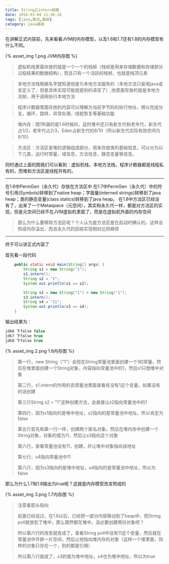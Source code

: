 ```yaml
---
title: String之intern函数
date: 2018-03-04 11:36:18
tags: [java,面试,基础]
category: java基础
---
```

在讲解正式内容前，先来看看JVM的内存模型，以及1.6和1.7还有1.8的内存模型有什么不同。

{% asset_img 1.png JVM内存图 %}

> 虚拟机栈里面存放的就是一个一个的栈帧（栈帧是用来存储数据和存储部分过程结果的数据结构），而且只有一个活跃的栈帧，也就是栈顶元素

> 本地方法栈根据名字就知道他是为本地方法服务的（本地方法只是用java语言定义了，但是具体实现可能就是别的语言了）,他里面存放的就是本地方法帧，用于调用执行本地方法

> 程序计数器里面存放的内容可以理解为当前字节码的执行地址，用以完成分支，循环，跳转，异常处理，线程恢复等基础功能

> 堆内存：图1所画的是1.6时候的，这时堆中还只有新生代和老年代，新生代占1/3，老年代占2/3，Eden占新生代的8/10（所以新生代实际有效空间为9/10）

> 方法区：方法区是堆的逻辑组成部分，用来存放类的基础信息，可以分为以下几类，运行时常量，域信息，方法信息，静态变量等信息。

同时通过上面的图我们可以看到：虚拟机栈，本地方法栈，程序计数器都是线程私有的，而堆和方法区是线程共有的。

---

在1.6中PermGen（永久代）存放在方法区中
在1.7中PermGen（永久代）中的符号引用(Symbols)转移到了native heap；字面量(interned strings)转移到了java heap；类的静态变量(class statics)转移到了java heap。
在1.8中方法区已经没有了，出来了一个Metaspace（元空间），其实和永久代一样，都是对方法区的实现，但是元空间已经不在JVM虚拟机里面了，而是在虚拟机外面的内存空间

> 那么为什么要移除方法区呢？个人认为是方法区是在启动时确认的，这样会照成内存溢出，而且永久代的回收实现相对比较麻烦

---

终于可以讲正式内容了

首先看一段代码

```java
	public static void main(String[] args) {
        String s1 = new String("1");
        s1.intern();
        String s2 = "1";
        System.out.println(s1 == s2);

        String s3 = new String("1") + new String("1");
        s3.intern();
        String s4 = "11";
        System.out.println(s3 == s4);
    }
```

输出结果为：

```java
jdk6 下false false
jdk7 下false true
jdk8 下false true
```

{% asset_img 2.png 1.6内存图 %}

> 第一行，new String（“1”）会现在String常量池里面创建一个1的常量，然后在堆里面创建一个String对象，内容指向常量池中的1，然后s1只想堆中对象
>
> 第二行，s1.intern的作用的去常量池里面查看有没有1这个变量，如果没有的话创建
>
> 第三行String s2 = "1"这种创建方法，会直接让s2指向常量池中的1
>
> 第四行，因为s1指向的是堆中地址，s2指向的是常量池中地址，所以肯定为false
>
> 第五行首先和第一行一样，创建两个匿名对象，然后在堆内存中创建一个String对象，对象的值为11，然后让s3指向这个对象
>
> 第六行，查看常量池没有11，创建，并让堆中对象指向该地址
>
> 第七行，s4指向常量池中11
>
> 第八行，因为s3指向的是堆中地址，s4指向的是常量池中地址，所以为false

那么为什么1.7和1.8输出为true呢？这就是内存模型改变照成的

{% asset_img 3.png 1.7内存图 %}

> 注意看箭头指向
>
> 前面已经说过，在1.6以后，已经把一部分内容移动到了heap中，而String poll就放到了堆中，那么既然都在堆中，没必要创建两份对象吧？
>
> 所以第六行的改变就变成了，查看String poll中没有11这个变量，然后就在常量池中开辟一片空间，然后让他指向堆内存的对象（这样一个堆里面，同样的对象只存在一个，别的都是引用）
>
> 所以第八行就成了，s3的值为堆中地址，s4也为堆中地址，所以为true